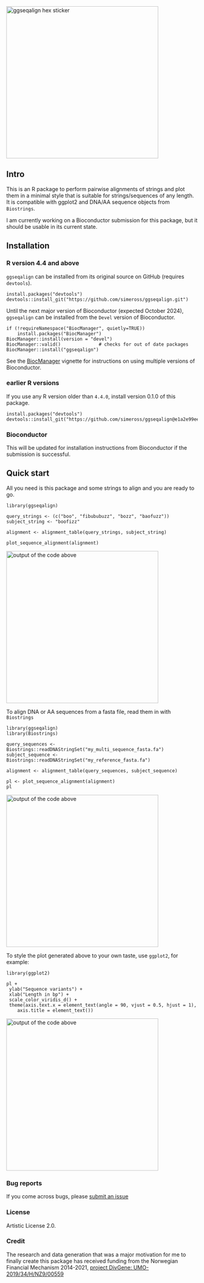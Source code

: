<img src="inst/hexlogo/hexlogo.png" alt="ggseqalign hex sticker" width="400"/>

## Intro
This is an R package to perform pairwise alignments of strings and plot them in a minimal style that is suitable for strings/sequences of any length. It is compatible with ggplot2 and DNA/AA sequence objects from `Biostrings`.

I am currently working on a Bioconductor submission for this package, but it should be usable in its current state.

## Installation
### R version 4.4 and above
`ggseqalign` can be installed from its original source on GitHub (requires `devtools`).
```
install.packages("devtools")
devtools::install_git("https://github.com/simeross/ggseqalign.git")
```

Until the next major version of Bioconductor (expected October 2024),
`ggseqalign` can be installed from the `Devel` version of Bioconductor.

```
if (!requireNamespace("BiocManager", quietly=TRUE))
    install.packages("BiocManager")
BiocManager::install(version = "devel")
BiocManager::valid()              # checks for out of date packages
BiocManager::install("ggseqalign")
```
See the 
[BiocManager](https://cran.r-project.org/web/packages/BiocManager/index.html)
vignette for instructions on using
multiple versions of Bioconductor.

### earlier R versions
If you use any R version older than `4.4.0`, install version 0.1.0 of this package.
```
install.packages("devtools")
devtools::install_git("https://github.com/simeross/ggseqalign@e1a2e99ee7d079d2e4331bc101382cfebe125fa8")
```
### Bioconductor
This will be updated for installation instructions from Bioconductor if the submission is successful.

## Quick start
All you need is this package and some strings to align and you are ready to go.
```
library(ggseqalign)

query_strings <- (c("boo", "fibububuzz", "bozz", "baofuzz"))
subject_string <- "boofizz"

alignment <- alignment_table(query_strings, subject_string)

plot_sequence_alignment(alignment)
```
<img src="inst/figs/rm_ex1.png" alt="output of the code above" width="400"/>


To align DNA or AA sequences from a fasta file, read them in with `Biostrings`
```
library(ggseqalign)
library(Biostrings)

query_sequences <- Biostrings::readDNAStringSet("my_multi_sequence_fasta.fa")
subject_sequence <- Biostrings::readDNAStringSet("my_reference_fasta.fa")

alignment <- alignment_table(query_sequences, subject_sequence)

pl <- plot_sequence_alignment(alignment)
pl
```
<img src="inst/figs/rm_ex2.png" alt="output of the code above" width="400"/>


To style the plot generated above to your own taste, use `ggplot2`, for example:
```
library(ggplot2)
 
pl +
 ylab("Sequence variants") +
 xlab("Length in bp") +
 scale_color_viridis_d() +
 theme(axis.text.x = element_text(angle = 90, vjust = 0.5, hjust = 1),
    axis.title = element_text())
```
<img src="inst/figs/rm_ex3.png" alt="output of the code above" width="400"/>


### Bug reports
If you come across bugs, please [submit an issue](https://github.com/simeross/ggseqalign/issues)

### License
Artistic License 2.0.

### Credit
The research and data generation that was a major motivation for me to finally create this package has received funding from the Norwegian Financial Mechanism 2014-2021, [project DivGene: UMO-2019/34/H/NZ9/00559](https://eeagrants.org/archive/2014-2021/projects/PL-Basic%20Research-0012)
